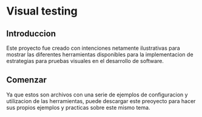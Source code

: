 # Visual testing

## Introduccion 
Este proyecto fue creado con intenciones netamente ilustrativas para mostrar las diferentes herramientas disponibles para la implementacion de estrategias para pruebas visuales en el desarrollo de software.

## Comenzar
Ya que estos son archivos con una serie de ejemplos de configuracion y utilizacion de las herramientas, puede descargar este preoyecto para hacer sus propios ejemplos y practicas sobre este mismo tema.
